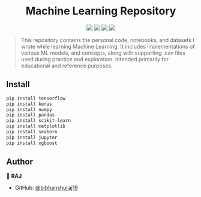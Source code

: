 <h1 align="center">Machine Learning Repository</h1>
<p align="center">
  <img src="https://img.shields.io/badge/python-3.10+-blue" />
  <img src="https://img.shields.io/badge/TensorFlow-2.14-orange?logo=tensorflow" />
  <img src="https://img.shields.io/badge/license-MIT-green" />
  <img src="https://img.shields.io/badge/platform-Jupyter-lightgrey?logo=Jupyter" />
</p>

> This repository contains the personal code, notebooks, and datasets I wrote while learning Machine Learning. It includes implementations of various ML models, and concepts, along with supporting .csv files used during practice and exploration. Intended primarily for educational and reference purposes.


## Install

```sh
pip install tensorflow
pip install keras
pip install numpy
pip install pandas
pip install scikit-learn
pip install matplotlib
pip install seaborn
pip install jupyter
pip install xgboost
```
## Author

👤 **RAJ**

* GitHub: [@bibhanshuraj19](https://github.com/bibhanshuraj19)

